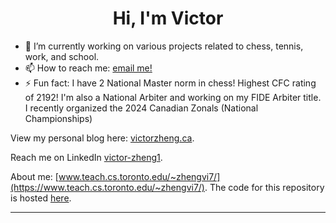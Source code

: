 <h1 align="center"> Hi, I'm Victor  </h1>

- 🔭 I’m currently working on various projects related to chess, tennis, work, and school.
- 📫 How to reach me: [email me!](mailto:hello@victorzheng.ca) 
- ⚡ Fun fact: I have 2 National Master norm in chess! Highest CFC rating of 2192! I'm also a National Arbiter and working on my FIDE Arbiter title. I recently organized the 2024 Canadian Zonals (National Championships)

View my personal blog here: [victorzheng.ca](https://victorzheng.ca/). 

Reach me on LinkedIn [victor-zheng1](https://www.linkedin.com/in/victor-zheng1/). 

About me: [www.teach.cs.toronto.edu/~zhengvi7/](https://www.teach.cs.toronto.edu/~zhengvi7/). The code for this repository is hosted [here](index.html). 

---

